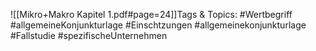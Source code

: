 
![[Mikro+Makro Kapitel 1.pdf#page=24]]Tags & Topics:
   #Wertbegriff
   #allgemeineKonjunkturlage
   #Einschtzungen
   #allgemeinekonjunkturlage
   #Fallstudie
   #spezifischeUnternehmen